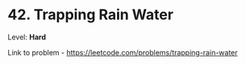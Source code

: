 # 42. Trapping Rain Water

Level: **Hard**

Link to problem - https://leetcode.com/problems/trapping-rain-water
